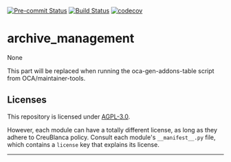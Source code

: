 
<!-- /!\ Non OCA Context : Set here the badge of your runbot / runboat instance. -->
[![Pre-commit Status](https://github.com/tegin/archive-management/actions/workflows/pre-commit.yml/badge.svg?branch=14.0)](https://github.com/tegin/archive-management/actions/workflows/pre-commit.yml?query=branch%3A14.0)
[![Build Status](https://github.com/tegin/archive-management/actions/workflows/test.yml/badge.svg?branch=14.0)](https://github.com/tegin/archive-management/actions/workflows/test.yml?query=branch%3A14.0)
[![codecov](https://codecov.io/gh/tegin/archive-management/branch/14.0/graph/badge.svg)](https://codecov.io/gh/tegin/archive-management)
<!-- /!\ Non OCA Context : Set here the badge of your translation instance. -->

<!-- /!\ do not modify above this line -->

# archive_management

None

<!-- /!\ do not modify below this line -->

<!-- prettier-ignore-start -->

[//]: # (addons)

This part will be replaced when running the oca-gen-addons-table script from OCA/maintainer-tools.

[//]: # (end addons)

<!-- prettier-ignore-end -->

## Licenses

This repository is licensed under [AGPL-3.0](LICENSE).

However, each module can have a totally different license, as long as they adhere to CreuBlanca
policy. Consult each module's `__manifest__.py` file, which contains a `license` key
that explains its license.

----
<!-- /!\ Non OCA Context : Set here the full description of your organization. -->
